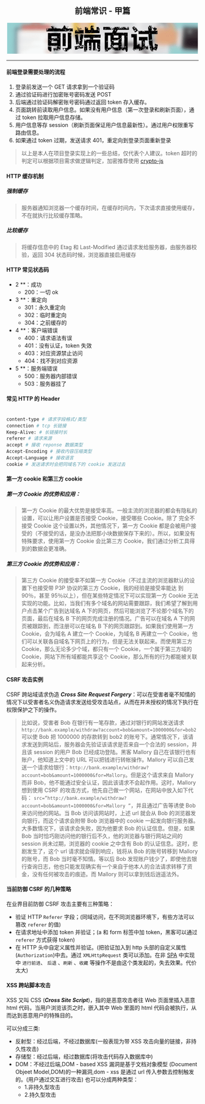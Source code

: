 <div align="center">

## 前端常识 - 甲篇

  <img src="./../resource/interview_header.png" width="500" />

</div>

---

#### 前端登录需要处理的流程

1. 登录前发送一个 GET 请求拿到一个验证码
2. 通过验证码进行加密账号密码发送 POST
3. 后端通过验证码解密账号密码通过返回 token 存入缓存。
4. 页面跳转前读取用户信息。如果没有用户信息（第一次登录和刷新页面），通过 token 拉取用户信息存储。
5. 用户信息等存 session（刷新页面保证用户信息最新性）。通过用户权限重写路由信息。
6. 如果通过 token 过期，发送请求 401，重定向到登录页面重新登录

> 以上是本人在项目登录实现上的一些总结，仅代表个人建议。token 超时的判定可以根据项目需求做逻辑判定，加密推荐使用 [crypto-js](https://github.com/brix/crypto-js)

#### HTTP 缓存机制

##### 强制缓存

> 服务器通知浏览器一个缓存时间，在缓存时间内，下次请求直接使用缓存，不在就执行比较缓存策略。

##### 比较缓存

> 将缓存信息中的 Etag 和 Last-Modified 通过请求发给服务器，由服务器校验，返回 304 状态码时候，浏览器直接启用缓存

#### HTTP 常见状态码

- 2 \*\*：成功
  - 200：一切 ok
- 3 \*\*：重定向
  - 301：永久重定向
  - 302：临时重定向
  - 304：之前缓存的
- 4 \*\*：客户端错误
  - 400：请求语法有误
  - 401：没有认证，token 失效
  - 403：对应资源禁止访问
  - 404：找不到对应资源
- 5 \*\*：服务端错误
  - 500：服务器内部错误
  - 503：服务器挂了

#### 常见 HTTP 的 Header

```bash

content-type # 请求字段格式/类型
connection # tcp 长链接
Keep-Alive: # 长链接时长
referer # 请求来源
accept # 接收 reponse 数据类型
Accept-Encoding # 接收内容压缩类型
Accept-Language # 接收语言
cookie # 发送请求时会把同域名下的 cookie 发送过去
```

#### 第一方 cookie 和第三方 cookie

##### 第一方 Cookie 的优势和应用：

> 第一方 Cookie 的最大优势是接受率高。一般主流的浏览器的都会有隐私的设置，可以让用户设置是否接受 Cookie，接受哪些 Cookie。除了 完全不接受 Cookie 这个设置以外，其他情况下，第一方 Cookie 都是会被用户接受的（不接受的话，是没办法把那小块数据保存下来的）。所以，如果没有特殊要求，使用第一方 Cookie 会比第三方 Cookie，我们通过分析工具得到的数据会更准确。

##### 第三方 Cookie 的优势和应用：

> 第三方 Cookie 的接受率不如第一方 Cookie（不过主流的浏览器默认的设置下也接受带 P3P 协议的第三方 Cookie，我的经验是接受率能达 到 90％，甚至 95％以上），但在某些特定情况下可以实现第一方 Cookie 无法实现的功能。比如，当我们有多个域名的网站需要跟踪，我们希望了解到用户点击某个广告到达域名 A 下的网页，然后可能浏览了不论那个域名下的页面，最后在域名 B 下的网页完成注册的情况。广告可以在域名 A 下的网页被跟踪到，而注册可以在域名 B 下的网页跟踪到。如果我们使用第一方 Cookie，会为域名 A 建立一个 Cookie，为域名 B 再建立一个 Cookie，他们可以关联各自域名下网页上的行为，但是无法关联起来。而使用第三方 Cookie，那么无论多少个域，都只有一个 Cookie，一个属于第三方域的 Cookie，网站下所有域都能共享这个 Cookie，那么所有的行为都能被关联起来分析。

#### CSRF 攻击实例

CSRF 跨站域请求伪造 **_Cross Site Request Forgery_**：可以在受害者毫不知情的情况下以受害者名义伪造请求发送给受攻击站点，从而在并未授权的情况下执行在权限保护之下的操作。

> 比如说，受害者 Bob 在银行有一笔存款，通过对银行的网站发送请求 `http://bank.example/withdraw?account=bob&amount=1000000&for=bob2`可以使 Bob 把 1000000 的存款转到 bob2 的账号下。通常情况下，该请求发送到网站后，服务器会先验证该请求是否来自一个合法的 session，并且该 session 的用户 Bob 已经成功登陆。黑客 Mallory 自己在该银行也有账户，他知道上文中的 URL 可以把钱进行转帐操作。Mallory 可以自己发送一个请求给银行：`http://bank.example/withdraw?account=bob&amount=1000000&for=Mallory`。但是这个请求来自 Mallory 而非 Bob，他不能通过安全认证，因此该请求不会起作用。这时，Mallory 想到使用 CSRF 的攻击方式，他先自己做一个网站，在网站中放入如下代码： `src=”http://bank.example/withdraw?account=bob&amount=1000000&for=Mallory ”`，并且通过广告等诱使 Bob 来访问他的网站。当 Bob 访问该网站时，上述 url 就会从 Bob 的浏览器发向银行，而这个请求会附带 Bob 浏览器中的 cookie 一起发向银行服务器。大多数情况下，该请求会失败，因为他要求 Bob 的认证信息。但是，如果 Bob 当时恰巧刚访问他的银行后不久，他的浏览器与银行网站之间的 session 尚未过期，浏览器的 cookie 之中含有 Bob 的认证信息。这时，悲剧发生了，这个 url 请求就会得到响应，钱将从 Bob 的账号转移到 Mallory 的账号，而 Bob 当时毫不知情。等以后 Bob 发现账户钱少了，即使他去银行查询日志，他也只能发现确实有一个来自于他本人的合法请求转移了资金，没有任何被攻击的痕迹。而 Mallory 则可以拿到钱后逍遥法外。

#### 当前防御 CSRF 的几种策略

在业界目前防御 CSRF 攻击主要有三种策略：

- 验证 HTTP `Referer` 字段；(同域访问，在不同浏览器环境下，有些方法可以篡改 `referer` 的值)
- 在请求地址中添加 token 并验证；(a 和 form 标签中加 token，黑客可以通过 `referer` 方式获得 token)
- 在 HTTP 头中自定义属性并验证。(把验证加入到 http 头部的自定义属性(`Authorization`)中去。通过 `XMLHttpRequest` 类可以添加。在非 [SPA](https://baike.baidu.com/item/SPA/17536313?fr=aladdin) 中实现中 `进行前进`、 `后退` 、`刷新` 、`收藏` 等操作不是由这个类发起的，失去效果。代价太大)

#### XSS 跨站脚本攻击

XSS 又叫 CSS (**_Cross Site Script_**)，指的是恶意攻击者往 Web 页面里插入恶意 html 代码，当用户浏览该页之时，嵌入其中 Web 里面的 html 代码会被执行，从而达到恶意用户的特殊目的。

可以分成三类:

- 反射型：经过后端，不经过数据库(一般表现为带 XSS 攻击向量的链接，非持久性攻击)
- 存储型：经过后端，经过数据库(将攻击代码存入数据库中)
- DOM：不经过后端,DOM - based XSS 漏洞是基于文档对象模型 (Document Objeet Model,DOM)的一种漏洞,dom - xss 是通过 url 传入参数去控制触发的。(用户通过交互进行攻击)
  也可以分成两种类型：
  - 1.非持久型攻击
  - 2.持久型攻击
